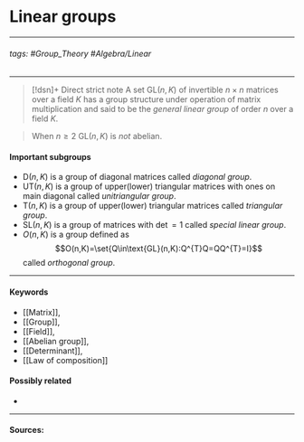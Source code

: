 # Linear groups
***
###### tags: #Group_Theory #Algebra/Linear 
***
>[!dsn]+ Direct strict note
>A set $\text{GL}(n,K)$ of invertible $n\times n$ matrices over a field $K$ has a group structure under operation of matrix multiplication and said to be the *general linear group* of order $n$ over a field $K$.

>When $n\ge 2$ $\text{GL}(n,K)$ is *not* abelian.

#### Important subgroups
- $\text{D}(n,K)$ is a group of diagonal matrices called *diagonal group*.
- $\text{UT}(n,K)$ is a group of upper(lower) triangular matrices with ones on main diagonal called *unitriangular group*.
- $\text{T}(n,K)$ is a group of upper(lower) triangular matrices called *triangular group*.
- $\text{SL}(n,K)$ is a group of matrices with $\det=1$ called *special linear group*.
- $O(n,K)$ is a group defined as
  $$O(n,K)=\set{Q\in\text{GL}(n,K):Q^{T}Q=QQ^{T}=I}$$
  called *orthogonal group*.
  
***
#### Keywords
- [[Matrix]],
- [[Group]],
- [[Field]],
- [[Abelian group]],
- [[Determinant]],
- [[Law of composition]]
#### Possibly related
- 
***
#### Sources: